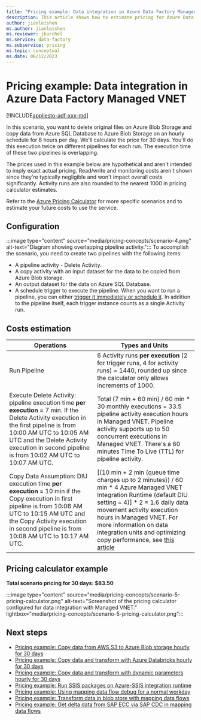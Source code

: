 ```yaml
---
title: "Pricing example: Data integration in Azure Data Factory Managed VNET"
description: This article shows how to estimate pricing for Azure Data Factory to perform data integration using Managed VNET.
author: jianleishen
ms.author: jianleishen
ms.reviewer: jburchel
ms.service: data-factory
ms.subservice: pricing
ms.topic: conceptual
ms.date: 06/12/2023
---
```


# Pricing example: Data integration in Azure Data Factory Managed VNET

[!INCLUDE[appliesto-adf-xxx-md](includes/appliesto-adf-xxx-md.md)]

In this scenario, you want to delete original files on Azure Blob Storage and copy data from Azure SQL Database to Azure Blob Storage on an hourly schedule for 8 hours per day.  We'll calculate the price for 30 days. You'll do this execution twice on different pipelines for each run. The execution time of these two pipelines is overlapping.

The prices used in this example below are hypothetical and aren't intended to imply exact actual pricing.  Read/write and monitoring costs aren't shown since they're typically negligible and won't impact overall costs significantly.  Activity runs are also rounded to the nearest 1000 in pricing calculator estimates.

Refer to the [Azure Pricing Calculator](https://azure.microsoft.com/pricing/calculator/) for more specific scenarios and to estimate your future costs to use the service.

## Configuration

:::image type="content" source="media/pricing-concepts/scenario-4.png" alt-text="Diagram showing overlapping pipeline activity.":::
To accomplish the scenario, you need to create two pipelines with the following items:
  - A pipeline activity - Delete Activity.
  - A copy activity with an input dataset for the data to be copied from Azure Blob storage.
  - An output dataset for the data on Azure SQL Database.
  - A schedule trigger to execute the pipeline. When you want to run a pipeline, you can either [trigger it immediately or schedule it](concepts-pipeline-execution-triggers.md). In addition to the pipeline itself, each trigger instance counts as a single Activity run.

## Costs estimation

| **Operations** | **Types and Units** |
| --- | --- |
| Run Pipeline | 6 Activity runs **per execution** (2 for trigger runs, 4 for activity runs) = 1440, rounded up since the calculator only allows increments of 1000.|
| Execute Delete Activity: pipeline execution time **per execution** = 7 min. If the Delete Activity execution in the first pipeline is from 10:00 AM UTC to 10:05 AM UTC and the Delete Activity execution in second pipeline is from 10:02 AM UTC to 10:07 AM UTC. | Total (7 min + 60 min) / 60 min * 30 monthly executions = 33.5 pipeline activity execution hours in Managed VNET. Pipeline activity supports up to 50 concurrent executions in Managed VNET. There's a 60 minutes Time To Live (TTL) for pipeline activity. |
| Copy Data Assumption: DIU execution time **per execution** = 10 min if the Copy execution in first pipeline is from 10:06 AM UTC to 10:15 AM UTC and the Copy Activity execution in second pipeline is from 10:08 AM UTC to 10:17 AM UTC.| [(10 min + 2 min (queue time charges up to 2 minutes)) / 60 min * 4 Azure Managed VNET Integration Runtime (default DIU setting = 4)] * 2 = 1.6 daily data movement activity execution hours in Managed VNET. For more information on data integration units and optimizing copy performance, see [this article](copy-activity-performance.md) |

## Pricing calculator example

**Total scenario pricing for 30 days: $83.50**

:::image type="content" source="media/pricing-concepts/scenario-5-pricing-calculator.png" alt-text="Screenshot of the pricing calculator configured for data integration with Managed VNET." lightbox="media/pricing-concepts/scenario-5-pricing-calculator.png":::

## Next steps

- [Pricing example: Copy data from AWS S3 to Azure Blob storage hourly for 30 days](pricing-examples-s3-to-blob.md)
- [Pricing example: Copy data and transform with Azure Databricks hourly for 30 days](pricing-examples-copy-transform-azure-databricks.md)
- [Pricing example: Copy data and transform with dynamic parameters hourly for 30 days](pricing-examples-copy-transform-dynamic-parameters.md)
- [Pricing example: Run SSIS packages on Azure-SSIS integration runtime](pricing-examples-ssis-on-azure-ssis-integration-runtime.md)
- [Pricing example: Using mapping data flow debug for a normal workday](pricing-examples-mapping-data-flow-debug-workday.md)
- [Pricing example: Transform data in blob store with mapping data flows](pricing-examples-transform-mapping-data-flows.md)
- [Pricing example: Get delta data from SAP ECC via SAP CDC in mapping data flows](pricing-examples-get-delta-data-from-sap-ecc.md)